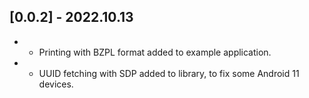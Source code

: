 ## [0.0.2] - 2022.10.13

* - Printing with BZPL format added to example application.
* - UUID fetching with SDP added to library, to fix some Android 11 devices.
